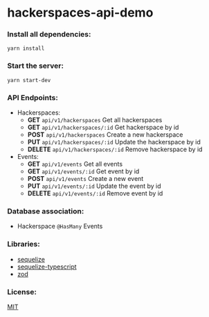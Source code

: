 # hackerspaces-api-demo 

### Install all dependencies:  
```yarn install```  
### Start the server: 
```yarn start-dev```   
### API Endpoints:
- Hackerspaces:
    - **GET** ```api/v1/hackerspaces``` Get all hackerspaces      
    - **GET** ```api/v1/hackerspaces/:id``` Get hackerspace by id   
    - **POST** ```api/v1/hackerspaces``` Create a new hackerspace   
    - **PUT** ```api/v1/hackerspaces/:id``` Update the hackerspace by id   
    - **DELETE** ```api/v1/hackerspaces/:id``` Remove hackerspace by id  
- Events:
    - **GET** ```api/v1/events``` Get all events      
    - **GET** ```api/v1/events/:id``` Get event by id   
    - **POST** ```api/v1/events``` Create a new event     
    - **PUT** ```api/v1/events/:id``` Update the event by id   
    - **DELETE** ```api/v1/events/:id``` Remove event by id  
### Database association:
- Hackerspace ```@HasMany``` Events
### Libraries: 
- [sequelize](https://github.com/sequelize/sequelize)   
- [sequelize-typescript](https://github.com/sequelize/sequelize-typescript)   
- [zod](https://github.com/colinhacks/zod)    
### License:     
[MIT](/LICENSE)